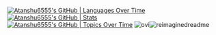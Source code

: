 [![Atanshu6555's GitHub | Languages Over Time](https://stats.quine.sh/Atanshu6555/languages-over-time?theme=dark)](https://quine.sh?utm_source=widgets&utm_campaign=Atanshu6555)
[![Atanshu6555's GitHub | Stats](https://stats.quine.sh/Atanshu6555/github?theme=dark)](https://quine.sh?utm_source=widgets&utm_campaign=Atanshu6555) [![Atanshu6555's GitHub | Topics Over Time](https://stats.quine.sh/Atanshu6555/topics-over-time?theme=dark)](https://quine.sh?utm_source=widgets&utm_campaign=Atanshu6555)
<img src="https://github-readme-stats.vercel.app/api/top-langs?username=madushadhanushka&show_icons=true&locale=en&layout=compact&theme=chartreuse-dark" alt="ovi" /><img src="https://myreadme.vercel.app/api/embed/YOURUSERNAME?panels=userstatistics,toprepositories,toplanguages,commitgraph" alt="reimaginedreadme" />
